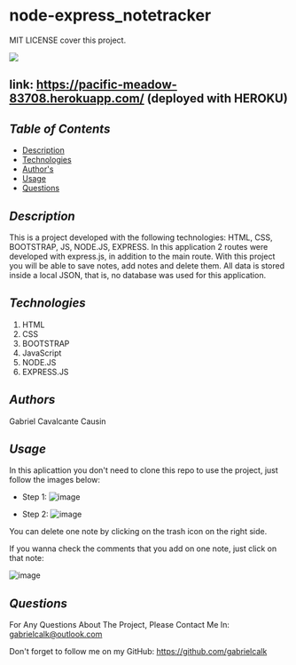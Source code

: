 # node-express_notetracker


MIT LICENSE cover this project.

<img src='https://img.shields.io/badge/mit-badge-yellow'>
    

## link: https://pacific-meadow-83708.herokuapp.com/ (deployed with HEROKU)
    

## *Table of Contents*
- [Description](#description)
- [Technologies](#technologies)
- [Author's](#authors)
- [Usage](#usage)
- [Questions](#questions)
    


## *Description*
This is a project developed with the following technologies: HTML, CSS, BOOTSTRAP, JS, NODE.JS, EXPRESS. In this application 2 routes were developed with express.js, in addition to the main route. With this project you will be able to save notes, add notes and delete them. All data is stored inside a local JSON, that is, no database was used for this application.



## *Technologies*
1. HTML
2. CSS
3. BOOTSTRAP
4. JavaScript
5. NODE.JS
6. EXPRESS.JS


## *Authors*
Gabriel Cavalcante Causin


## *Usage*

In this aplicattion you don't need to clone this repo to use the project, just follow the images below:

- Step 1:
![image](https://user-images.githubusercontent.com/89816900/138385287-ebe7989f-bbeb-47fc-b262-9c0e7ab4d3bd.png)

- Step 2:
![image](https://user-images.githubusercontent.com/89816900/138385348-c3971dec-47e3-48b1-8e14-0b098f1d4e68.png)

You can delete one note by clicking on the trash icon on the right side.

If you wanna check the comments that you add on one note, just click on that note:

![image](https://user-images.githubusercontent.com/89816900/138385544-071ff26d-a991-4131-ac6a-af64e2c47baf.png)


## *Questions*
For Any Questions About The Project, Please Contact Me In:
gabrielcalk@outlook.com

Don't forget to follow me on my GitHub: https://github.com/gabrielcalk
